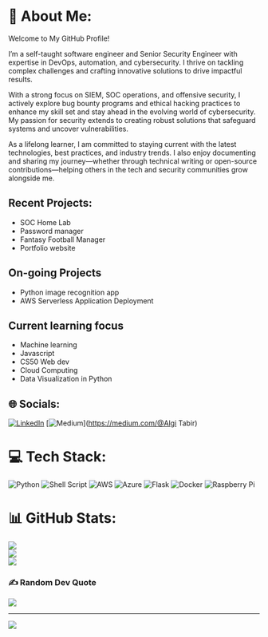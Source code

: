 # 💫 About Me:

Welcome to My GitHub Profile!

I’m a self-taught software engineer and Senior Security Engineer with expertise in DevOps, automation, and cybersecurity. I thrive on tackling complex challenges and crafting innovative solutions to drive impactful results.

With a strong focus on SIEM, SOC operations, and offensive security, I actively explore bug bounty programs and ethical hacking practices to enhance my skill set and stay ahead in the evolving world of cybersecurity. My passion for security extends to creating robust solutions that safeguard systems and uncover vulnerabilities.

As a lifelong learner, I am committed to staying current with the latest technologies, best practices, and industry trends. I also enjoy documenting and sharing my journey—whether through technical writing or open-source contributions—helping others in the tech and security communities grow alongside me.

## Recent Projects:
- SOC Home Lab
- Password manager
- Fantasy Football Manager
- Portfolio website


## On-going Projects
- Python image recognition app
- AWS Serverless Application Deployment

## Current learning focus
- Machine learning
- Javascript
- CS50 Web dev
- Cloud Computing 
- Data Visualization in Python

## 🌐 Socials:
[![LinkedIn](https://img.shields.io/badge/LinkedIn-%230077B5.svg?logo=linkedin&logoColor=white)](https://linkedin.com/in/alganit) [![Medium](https://img.shields.io/badge/Medium-12100E?logo=medium&logoColor=white)](https://medium.com/@Algi Tabir) 

# 💻 Tech Stack:
![Python](https://img.shields.io/badge/python-3670A0?style=for-the-badge&logo=python&logoColor=ffdd54) ![Shell Script](https://img.shields.io/badge/shell_script-%23121011.svg?style=for-the-badge&logo=gnu-bash&logoColor=white) ![AWS](https://img.shields.io/badge/AWS-%23FF9900.svg?style=for-the-badge&logo=amazon-aws&logoColor=white) ![Azure](https://img.shields.io/badge/azure-%230072C6.svg?style=for-the-badge&logo=azure-devops&logoColor=white) ![Flask](https://img.shields.io/badge/flask-%23000.svg?style=for-the-badge&logo=flask&logoColor=white) ![Docker](https://img.shields.io/badge/docker-%230db7ed.svg?style=for-the-badge&logo=docker&logoColor=white) ![Raspberry Pi](https://img.shields.io/badge/-RaspberryPi-C51A4A?style=for-the-badge&logo=Raspberry-Pi)

# 📊 GitHub Stats:
![](https://github-readme-stats.vercel.app/api?username=Algi1&theme=nightowl&hide_border=false&include_all_commits=false&count_private=false)<br/>
![](https://github-readme-streak-stats.herokuapp.com/?user=Algi1&theme=nightowl&hide_border=false)<br/>
![](https://github-readme-stats.vercel.app/api/top-langs/?username=Algi1&theme=nightowl&hide_border=false&include_all_commits=false&count_private=false&layout=compact)

### ✍️ Random Dev Quote
![](https://quotes-github-readme.vercel.app/api?type=horizontal&theme=radical)

---
[![](https://visitcount.itsvg.in/api?id=Algi1&icon=0&color=0)](https://visitcount.itsvg.in)

<!-- Proudly created with GPRM ( https://gprm.itsvg.in ) -->
